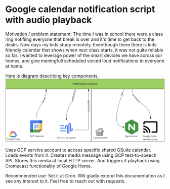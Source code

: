 # Google calendar notification script with audio playback

Motivation / problem statement: The time I was in school there were a class ring notifiing everyone that break is over and it's time to get back to the desks.
Now days my kids study remotely. Eventhough there there is kids friendly calendar that shows when next class starts, it was not quite reliable so far.
I wanted to leverage power of the smart devices we have across our homes, and give meningfull scheduled voiced loud notifications to everyone at home.

Here is diagram describing key components,
![alt text](https://github.com/mox512/Notification_system/blob/master/Diagram.png?raw=true)

Uses GCP service account to access specific shared GSuite calendar.
Loads events from it. 
Creates media message using GCP test-to-speech API.
Stores this media at local HTTP server. 
And triggers it playback using Cromecast functionality of Google Home.

Recommended use: Set it at Cron. 
Will gladly extend this documentation as I see any interest to it. Feel free to reach out with requests.
